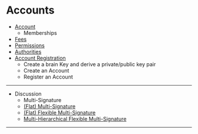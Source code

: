 # Accounts

- [Account](/source/accounts/accounts.md#accounts)
   - Memberships
- [Fees](/source/accounts/accounts.md#fees)
- [Permissions](/source/accounts/accounts.md#permissions)
- [Authorities](/source/accounts/accounts.md#authorities)
- [Account Registration](/source/accounts/account_registration.md#account-registration)
   - Create a brain Key and derive a private/public key pair
   - Create an Account
   - Register an Account

***

- Discussion 
   - Multi-Signature
   - [(Flat) Multi-Signature](/source/accounts/accounts.md#flat-multi-signature)
   - [(Flat) Flexible Multi-Signature](/source/accounts/accounts.md#flat-flexible-multi-signature)
   - [Multi-Hierarchical Flexible Multi-Signature](/source/accounts/accounts.md#multi-hierarchical-flexible-multi-signature)
   
***
